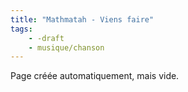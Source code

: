 ```yaml
---
title: "Mathmatah - Viens faire"
tags:
    - -draft
    - musique/chanson
---
```


Page créée automatiquement, mais vide.

